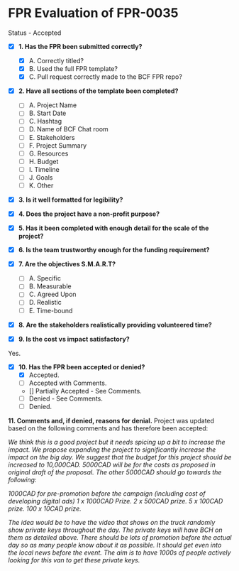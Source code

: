 
# FPR Evaluation of FPR-0035

Status - Accepted

- [x] **1. Has the FPR been submitted correctly?**
   - [x] A. Correctly titled?
   - [x] B. Used the full FPR template?
   - [x] C. Pull request correctly made to the BCF FPR repo?

- [x] **2. Have all sections of the template been completed?**
   - [ ] A. Project Name
   - [ ] B. Start Date
   - [ ] C. Hashtag
   - [ ] D. Name of BCF Chat room
   - [ ] E. Stakeholders
   - [ ] F. Project Summary
   - [ ] G. Resources
   - [ ] H. Budget
   - [ ] I. Timeline
   - [ ] J. Goals
   - [ ] K. Other

- [x] **3. Is it well formatted for legibility?**

- [x] **4. Does the project have a non-profit purpose?**

- [x] **5. Has it been completed with enough detail for the scale of the project?**

- [x] **6. Is the team trustworthy enough for the funding requirement?**

- [x] **7. Are the objectives S.M.A.R.T?**
   - [ ] A. Specific
   - [ ] B. Measurable
   - [ ] C. Agreed Upon
   - [ ] D. Realistic
   - [ ] E. Time-bound

- [x] **8. Are the stakeholders realistically providing volunteered time?**

- [x] **9. Is the cost vs impact satisfactory?**

Yes.

- [x] **10. Has the FPR been accepted or denied?**
   - [x] Accepted.
   - [ ] Accepted with Comments.
   - [] Partially Accepted - See Comments.
   - [ ] Denied - See Comments.
   - [ ] Denied.

**11. Comments and, if denied, reasons for denial.**
Project was updated based on the following comments and has therefore been accepted:  
  
*We think this is a good project but it needs spicing up a bit to increase the impact. We propose expanding the project to significantly increase the impact on the big day. We suggest that the budget for this project should be increased to 10,000CAD. 5000CAD will be for the costs as proposed in original draft of the proposal. The other 5000CAD should go towards the following:*

*1000CAD for pre-promotion before the campaign (including cost of developing digital ads)
1 x 1000CAD Prize.
2 x 500CAD prize.
5 x 100CAD prize.
100 x 10CAD prize.*

*The idea would be to have the video that shows on the truck randomly show private keys throughout the day. The private keys will have BCH on them as detailed above. There should be lots of promotion before the actual day so as many people know about it as possible. It should get even into the local news before the event. The aim is to have 1000s of people actively looking for this van to get these private keys.*
